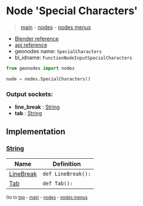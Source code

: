 # Node 'Special Characters'

> [main](../structure.md) - [nodes](nodes.md) - [nodes menus](nodes_menus.md)

- [Blender reference](https://docs.blender.org/manual/en/latest/modeling/geometry_nodes/text/special_characters.html)
- [api reference](https://docs.blender.org/api/current/bpy.types.FunctionNodeInputSpecialCharacters.html)
- geonodes name: `SpecialCharacters`
- bl_idname: `FunctionNodeInputSpecialCharacters`

```python
from geonodes import nodes

node = nodes.SpecialCharacters()
```

### Output sockets:

- **line_break** : [String](String.md)
- **tab** : [String](String.md)

## Implementation

### [String](String.md)

| Name | Definition |
|------|------------|
 | [LineBreak](String.md#LineBreak-staticmethod) | `def LineBreak():` |
 | [Tab](String.md#Tab-staticmethod) | `def Tab():` |

<sub>Go to [top](#node-Special-Characters) - [main](../structure.md) - [nodes](nodes.md) - [nodes menus](nodes_menus.md)</sub>

